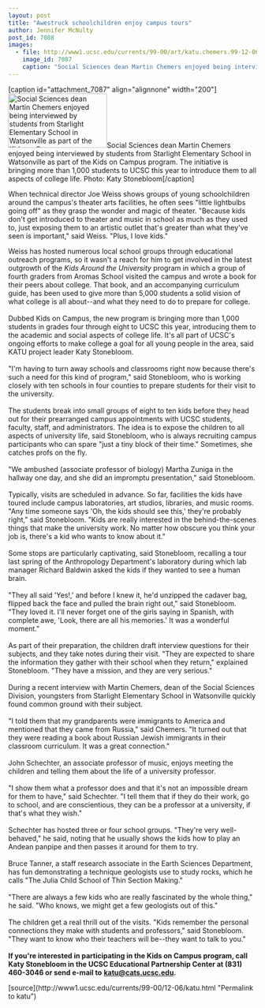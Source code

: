```yaml
---
layout: post
title: "Awestruck schoolchildren enjoy campus tours"
author: Jennifer McNulty
post_id: 7088
images:
  - file: http://www1.ucsc.edu/currents/99-00/art/katu.chemers.99-12-06.200.jpg
    image_id: 7087
    caption: "Social Sciences dean Martin Chemers enjoyed being interviewed by students from Starlight Elementary School in Watsonville as part of the Kids on Campus program. The initiative is bringing more than 1,000 students to UCSC this year to introduce them to all aspects of college life. Photo: Katy Stonebloom"
---
```


[caption id="attachment_7087" align="alignnone" width="200"]<a href="http://localhost/mysite/wp-content/uploads/1999/12/katu.chemers.99-12-06.200.jpg"><img class="size-full wp-image-7087" src="http://localhost/mysite/wp-content/uploads/1999/12/katu.chemers.99-12-06.200.jpg" alt="Social Sciences dean Martin Chemers enjoyed being interviewed by students from Starlight Elementary School in Watsonville as part of the Kids on Campus program. The initiative is bringing more than 1,000 students to UCSC this year to introduce them to all aspects of college life. Photo: Katy Stonebloom" width="200" height="110" /></a>Social Sciences dean Martin Chemers enjoyed being interviewed by students from Starlight Elementary School in Watsonville as part of the Kids on Campus program. The initiative is bringing more than 1,000 students to UCSC this year to introduce them to all aspects of college life. Photo: Katy Stonebloom[/caption]
<p>
  When technical director Joe Weiss shows groups of young schoolchildren around the campus's theater arts facilities, he often sees "little lightbulbs going off" as they grasp the wonder and magic of theater. "Because kids don't get introduced to theater and music in school as much as they used to, just exposing them to an artistic outlet that's greater than what they've seen is important," said Weiss. "Plus, I love kids."
</p>Weiss has hosted numerous local school groups through educational outreach programs, so it wasn't a reach for him to get involved in the latest outgrowth of the <i>Kids Around the University</i> program in which a group of fourth graders from Aromas School visited the campus and wrote a book for their peers about college. That book, and an accompanying curriculum guide, has been used to give more than 5,000 students a solid vision of what college is all about--and what they need to do to prepare for college.<br>
<br>
Dubbed Kids on Campus, the new program is bringing more than 1,000 students in grades four through eight to UCSC this year, introducing them to the academic and social aspects of college life. It's all part of UCSC's ongoing efforts to make college a goal for all young people in the area, said KATU project leader Katy Stonebloom.<br>
<br>
"I'm having to turn away schools and classrooms right now because there's such a need for this kind of program," said Stonebloom, who is working closely with ten schools in four counties to prepare students for their visit to the university.<br>
<br>
The students break into small groups of eight to ten kids before they head out for their prearranged campus appointments with UCSC students, faculty, staff, and administrators. The idea is to expose the children to all aspects of university life, said Stonebloom, who is always recruiting campus participants who can spare "just a tiny block of their time." Sometimes, she catches profs on the fly.<br>
<br>
"We ambushed (associate professor of biology) Martha Zuniga in the hallway one day, and she did an impromptu presentation," said Stonebloom.<br>
<br>
Typically, visits are scheduled in advance. So far, facilities the kids have toured include campus laboratories, art studios, libraries, and music rooms. "Any time someone says 'Oh, the kids should see this,' they're probably right," said Stonebloom. "Kids are really interested in the behind-the-scenes things that make the university work. No matter how obscure you think your job is, there's a kid who wants to know about it."<br>
<br>
Some stops are particularly captivating, said Stonebloom, recalling a tour last spring of the Anthropology Department's laboratory during which lab manager Richard Baldwin asked the kids if they wanted to see a human brain.<br>
<br>
"They all said 'Yes!,' and before I knew it, he'd unzipped the cadaver bag, flipped back the face and pulled the brain right out," said Stonebloom. "They loved it. I'll never forget one of the girls saying in Spanish, with complete awe, 'Look, there are all his memories.' It was a wonderful moment."<br>
<br>
As part of their preparation, the children draft interview questions for their subjects, and they take notes during their visit. "They are expected to share the information they gather with their school when they return," explained Stonebloom. "They have a mission, and they are very serious."<br>
<br>
During a recent interview with Martin Chemers, dean of the Social Sciences Division, youngsters from Starlight Elementary School in Watsonville quickly found common ground with their subject.<br>
<br>
"I told them that my grandparents were immigrants to America and mentioned that they came from Russia," said Chemers. "It turned out that they were reading a book about Russian Jewish immigrants in their classroom curriculum. It was a great connection."<br>
<br>
John Schechter, an associate professor of music, enjoys meeting the children and telling them about the life of a university professor.<br>
<br>
"I show them what a professor does and that it's not an impossible dream for them to have," said Schechter. "I tell them that if they do their work, go to school, and are conscientious, they can be a professor at a university, if that's what they wish."<br>
<br>
Schechter has hosted three or four school groups. "They're very well-behaved," he said, noting that he usually shows the kids how to play an Andean panpipe and then passes it around for them to try.<br>
<br>
Bruce Tanner, a staff research associate in the Earth Sciences Department, has fun demonstrating a technique geologists use to study rocks, which he calls "The Julia Child School of Thin Section Making."<br>
<br>
"There are always a few kids who are really fascinated by the whole thing," he said. "Who knows, we might get a few geologists out of this."<br>
<br>
The children get a real thrill out of the visits. "Kids remember the personal connections they make with students and professors," said Stonebloom. "They want to know who their teachers will be--they want to talk to you."<br>
<br>
<b>If you're interested in participating in the Kids on Campus program, call Katy Stonebloom in the UCSC Educational Partnership Center at (831) 460-3046 or send e-mail to</b> <a href="mailto:katu@cats.ucsc.edu"><b>katu@cats.ucsc.edu</b></a><b>.</b>
<p>

</p>
[source](http://www1.ucsc.edu/currents/99-00/12-06/katu.html "Permalink to katu")
